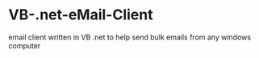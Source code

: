 # VB-.net-eMail-Client
email client written in VB .net to help send bulk emails from any windows computer
